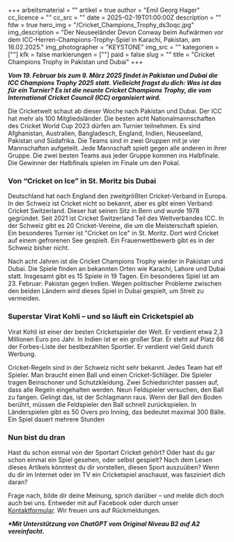 +++
arbeitsmaterial = ""
artikel = true
author = "Emil Georg Hager"
cc_licence = ""
cc_src = ""
date = 2025-02-19T01:00:00Z
description = ""
fdw = true
hero_img = "/Cricket_Champions_Trophy_ds3oqc.jpg"
img_description = "Der Neuseeländer Devon Conway beim Aufwärmen vor dem ICC-Herren-Champions-Trophy-Spiel in Karachi, Pakistan, am 16.02.2025."
img_photographer = "KEYSTONE"
img_src = ""
kategorien = [""]
kfk = false
markierungen = [""]
paid = false
slug = ""
title = "Cricket Champions Trophy in Pakistan und Dubai"
+++

**_Vom 19. Februar bis zum 9. März 2025 findet in Pakistan und Dubai die ICC Champions Trophy 2025 statt. Vielleicht fragst du dich: Was ist das für ein Turnier? Es ist die neunte Cricket Champions Trophy, die vom International Cricket Council (ICC) organisiert wird._**

Die Cricketwelt schaut ab dieser Woche nach Pakistan und Dubai. Der ICC hat mehr als 100 Mitgliedsländer. Die besten acht Nationalmannschaften des Cricket World Cup 2023 dürfen am Turnier teilnehmen. Es sind Afghanistan, Australien, Bangladesch, England, Indien, Neuseeland, Pakistan und Südafrika. Die Teams sind in zwei Gruppen mit je vier Mannschaften aufgeteilt. Jede Mannschaft spielt gegen alle anderen in ihrer Gruppe. Die zwei besten Teams aus jeder Gruppe kommen ins Halbfinale. Die Gewinner der Halbfinals spielen im Finale um den Pokal.

### Von “Cricket on Ice” in St. Moritz bis Dubai

Deutschland hat nach England den zweitgrößten Cricket-Verband in Europa. In der Schweiz ist Cricket nicht so bekannt, aber es gibt einen Verband: Cricket Switzerland. Dieser hat seinen Sitz in Bern und wurde 1978 gegründet. Seit 2021 ist Cricket Switzerland Teil des Weltverbandes ICC. In der Schweiz gibt es 20 Cricket-Vereine, die um die Meisterschaft spielen. Ein besonderes Turnier ist "Cricket on Ice" in St. Moritz. Dort wird Cricket auf einem gefrorenen See gespielt. Ein Frauenwettbewerb gibt es in der Schweiz bisher nicht.

Nach acht Jahren ist die Cricket Champions Trophy wieder in Pakistan und Dubai. Die Spiele finden an bekannten Orten wie Karachi, Lahore und Dubai statt. Insgesamt gibt es 15 Spiele in 19 Tagen. Ein besonderes Spiel ist am 23. Februar: Pakistan gegen Indien. Wegen politischer Probleme zwischen den beiden Ländern wird dieses Spiel in Dubai gespielt, um Streit zu vermeiden.

### Superstar Virat Kohli – und so läuft ein Cricketspiel ab

Virat Kohli ist einer der besten Cricketspieler der Welt. Er verdient etwa 2,3 Millionen Euro pro Jahr. In Indien ist er ein großer Star. Er steht auf Platz 66 der Forbes-Liste der bestbezahlten Sportler. Er verdient viel Geld durch Werbung.

Cricket-Regeln sind in der Schweiz nicht sehr bekannt. Jedes Team hat elf Spieler. Man braucht einen Ball und einen Cricket-Schläger. Die Spieler tragen Beinschoner und Schutzkleidung. Zwei Schiedsrichter passen auf, dass alle Regeln eingehalten werden. Neun Feldspieler versuchen, den Ball zu fangen. Gelingt das, ist der Schlagmann raus. Wenn der Ball den Boden berührt, müssen die Feldspieler den Ball schnell zurückspielen. In Länderspielen gibt es 50 Overs pro Inning, das bedeutet maximal 300 Bälle. Ein Spiel dauert mehrere Stunden

### Nun bist du dran

Hast du schon einmal von der Sportart Cricket gehört?
Oder hast du gar schon einmal ein Spiel gesehen, oder selbst gespielt?
Nach dem Lesen dieses Artikels könntest du dir vorstellen, diesen Sport auszuüben?
Wenn du dir im Internet oder im TV ein Cricketspiel anschaust, was fasziniert dich daran?

Frage nach, bilde dir deine Meinung, sprich darüber – und melde dich doch auch bei uns. Entweder mit auf Facebook oder durch unser [Kontaktformular](https://www.chinderzytig.ch/kontakt/). Wir freuen uns auf Rückmeldungen.

**_\*Mit Unterstützung von ChatGPT vom Original Niveau B2 auf A2 vereinfacht._**